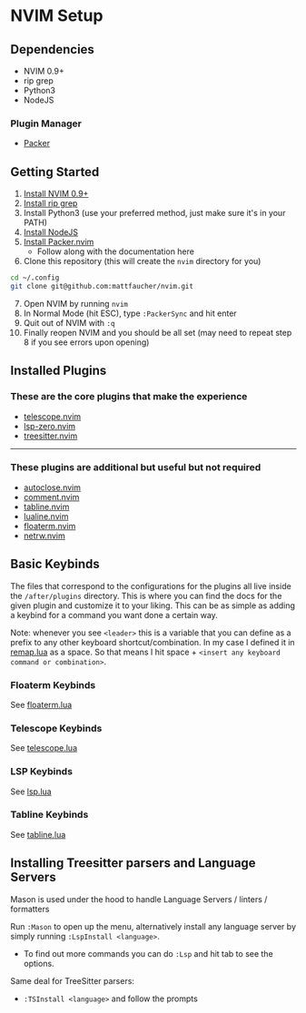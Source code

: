 # NVIM Setup

## Dependencies

- NVIM 0.9+
- rip grep
- Python3
- NodeJS

### Plugin Manager

- [Packer](https://github.com/wbthomason/packer.nvim)

## Getting Started

1. [Install NVIM 0.9+](https://github.com/neovim/neovim/wiki/Installing-Neovim)
2. [Install rip grep](https://github.com/BurntSushi/ripgrep#installation)
3. Install Python3 (use your preferred method, just make sure it's in your PATH)
4. [Install NodeJS](https://nodejs.org/en/download/package-manager)
5. [Install Packer.nvim](https://github.com/wbthomason/packer.nvim#quickstart)
    - Follow along with the documentation here
6. Clone this repository (this will create the `nvim` directory for you)
```sh
cd ~/.config
git clone git@github.com:mattfaucher/nvim.git
```
7. Open NVIM by running `nvim`
8. In Normal Mode (hit ESC), type `:PackerSync` and hit enter
9. Quit out of NVIM with `:q`
10. Finally reopen NVIM and you should be all set (may need to repeat step 8 if
    you see errors upon opening)


## Installed Plugins

### These are the core plugins that make the experience
- [telescope.nvim](https://github.com/nvim-telescope/telescope.nvim)
- [lsp-zero.nvim](https://github.com/VonHeikemen/lsp-zero.nvim)
- [treesitter.nvim](https://github.com/nvim-treesitter/nvim-treesitter)

---

### These plugins are additional but useful but not required

- [autoclose.nvim](https://github.com/m4xshen/autoclose.nvim)
- [comment.nvim](https://github.com/numToStr/Comment.nvim)
- [tabline.nvim](https://github.com/kdheepak/tabline.nvim)
- [lualine.nvim](https://github.com/nvim-lualine/lualine.nvim)
- [floaterm.nvim](https://github.com/voldikss/vim-floaterm)
- [netrw.nvim](https://github.com/prichrd/netrw.nvim)

## Basic Keybinds

The files that correspond to the configurations for the plugins all live inside
the `/after/plugins` directory. This is where you can find the docs for the
given plugin and customize it to your liking. This can be as simple as adding a
keybind for a command you want done a certain way.

Note: whenever you see `<leader>` this is a variable that you can define as a
prefix to any other keyboard shortcut/combination. In my case I defined it in
[remap.lua](https://github.com/mattfaucher/nvim/blob/master/lua/mfauch/remap.lua)
as a space. So that means I hit space + `<insert any keyboard command or
combination>`.

### Floaterm Keybinds

See [floaterm.lua](https://github.com/mattfaucher/nvim/blob/master/after/plugin/floaterm.lua)

### Telescope Keybinds

See [telescope.lua](https://github.com/mattfaucher/nvim/blob/master/after/plugin/telescope.lua)

### LSP Keybinds

See [lsp.lua](https://github.com/mattfaucher/nvim/blob/master/after/plugin/lsp.lua)

### Tabline Keybinds

See [tabline.lua](https://github.com/mattfaucher/nvim/blob/master/after/plugin/tabline.lua)

## Installing Treesitter parsers and Language Servers

Mason is used under the hood to handle Language Servers / linters / formatters

Run `:Mason` to open up the menu, alternatively install any language server by
simply running `:LspInstall <language>`.
- To find out more commands you can do `:Lsp` and hit tab to see the options.

Same deal for TreeSitter parsers:
- `:TSInstall <language>` and follow the prompts

